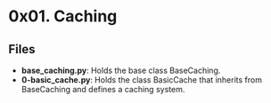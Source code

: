 # 0x01. Caching
## Files
- **base_caching.py**: Holds the base class BaseCaching.
- **0-basic_cache.py**: Holds the class BasicCache that inherits from BaseCaching and defines a caching system.
